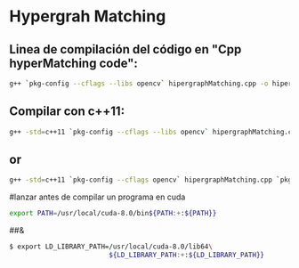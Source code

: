 # Hypergrah Matching

## Linea de compilación del código en "Cpp hyperMatching code":
```sh
g++ `pkg-config --cflags --libs opencv` hipergraphMatching.cpp -o hiper.out
```

## Compilar con c++11:

```sh
g++ -std=c++11 `pkg-config --cflags --libs opencv` hipergraphMatching.cpp -o hiper.out
```
## or
```sh
g++ -std=c++11 `pkg-config --cflags opencv` hipergraphMatching.cpp `pkg-config --libs opencv` -o hiper.out
```
#lanzar antes de compilar un programa en cuda 
```sh
export PATH=/usr/local/cuda-8.0/bin${PATH:+:${PATH}}
```
##&
```sh
$ export LD_LIBRARY_PATH=/usr/local/cuda-8.0/lib64\
                         ${LD_LIBRARY_PATH:+:${LD_LIBRARY_PATH}}
```
